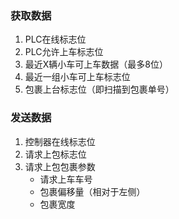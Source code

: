 ### 获取数据
1. PLC在线标志位
2. PLC允许上车标志位
3. 最近X辆小车可上车数据（最多8位）
4. 最近一组小车可上车标志位
5. 包裹上台标志位（即扫描到包裹单号）


### 发送数据
1. 控制器在线标志位
2. 请求上包标志位
3. 请求上包包裹参数
	- 请求上车车号
	- 包裹偏移量（相对于左侧）
	- 包裹宽度
